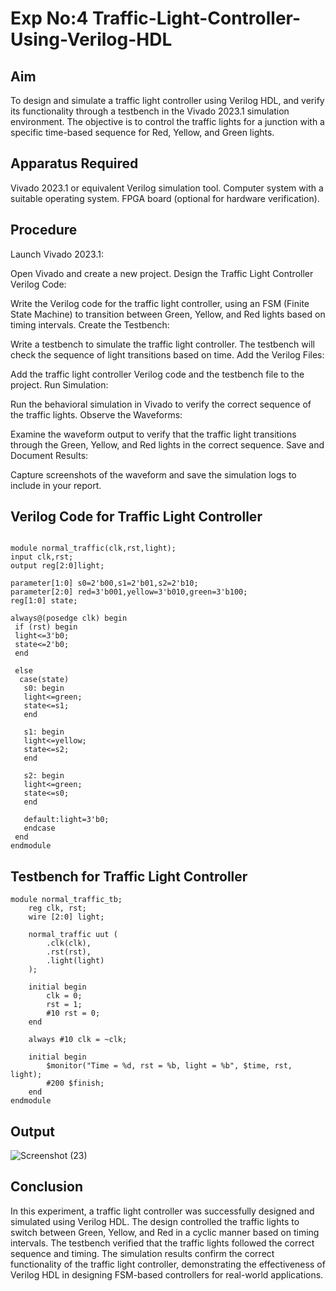 # Exp No:4 Traffic-Light-Controller-Using-Verilog-HDL

## Aim
To design and simulate a traffic light controller using Verilog HDL, and verify its functionality through a testbench in the Vivado 2023.1 simulation environment. The objective is to control the traffic lights for a junction with a specific time-based sequence for Red, Yellow, and Green lights.

## Apparatus Required

Vivado 2023.1 or equivalent Verilog simulation tool.
Computer system with a suitable operating system.
FPGA board (optional for hardware verification).

## Procedure

Launch Vivado 2023.1:

Open Vivado and create a new project.
Design the Traffic Light Controller Verilog Code:

Write the Verilog code for the traffic light controller, using an FSM (Finite State Machine) to transition between Green, Yellow, and Red lights based on timing intervals.
Create the Testbench:

Write a testbench to simulate the traffic light controller. The testbench will check the sequence of light transitions based on time.
Add the Verilog Files:

Add the traffic light controller Verilog code and the testbench file to the project.
Run Simulation:

Run the behavioral simulation in Vivado to verify the correct sequence of the traffic lights.
Observe the Waveforms:

Examine the waveform output to verify that the traffic light transitions through the Green, Yellow, and Red lights in the correct sequence.
Save and Document Results:

Capture screenshots of the waveform and save the simulation logs to include in your report.

## Verilog Code for Traffic Light Controller
```

module normal_traffic(clk,rst,light);
input clk,rst;
output reg[2:0]light;

parameter[1:0] s0=2'b00,s1=2'b01,s2=2'b10;
parameter[2:0] red=3'b001,yellow=3'b010,green=3'b100;
reg[1:0] state;

always@(posedge clk) begin
 if (rst) begin
 light<=3'b0;
 state<=2'b0;
 end
 
 else
  case(state)
   s0: begin
   light<=green;
   state<=s1;
   end
   
   s1: begin
   light<=yellow;
   state<=s2;
   end
   
   s2: begin
   light<=green;
   state<=s0;
   end
   
   default:light=3'b0;
   endcase
 end
endmodule

```

## Testbench for Traffic Light Controller
```
module normal_traffic_tb;
    reg clk, rst;
    wire [2:0] light;

    normal_traffic uut (
        .clk(clk),
        .rst(rst),
        .light(light)
    );

    initial begin
        clk = 0;
        rst = 1;
        #10 rst = 0;
    end

    always #10 clk = ~clk;

    initial begin
        $monitor("Time = %d, rst = %b, light = %b", $time, rst, light);
        #200 $finish;
    end
endmodule
```
## Output
![Screenshot (23)](https://github.com/user-attachments/assets/ef34bfce-fab3-4dc4-b05b-b5563a1f6373)


## Conclusion

In this experiment, a traffic light controller was successfully designed and simulated using Verilog HDL. The design controlled the traffic lights to switch between Green, Yellow, and Red in a cyclic manner based on timing intervals. The testbench verified that the traffic lights followed the correct sequence and timing. The simulation results confirm the correct functionality of the traffic light controller, demonstrating the effectiveness of Verilog HDL in designing FSM-based controllers for real-world applications.

